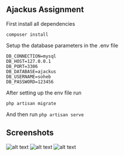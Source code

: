 ## Ajackus Assignment

First install all dependencies
```
composer install
```

Setup the database parameters in the .env file
```
DB_CONNECTION=mysql
DB_HOST=127.0.0.1
DB_PORT=3306
DB_DATABASE=ajackus
DB_USERNAME=soheb
DB_PASSWORD=123456
```

After setting up the env file run
```
php artisan migrate
```



And then run ```php artisan serve``` 

## Screenshots
![alt text](https://user-images.githubusercontent.com/18531328/95212867-c6ecc400-080b-11eb-8606-9dec7a67f37a.PNG)
![alt text](https://user-images.githubusercontent.com/18531328/95212980-ec79cd80-080b-11eb-843b-d52039304e62.PNG)
![alt text](https://user-images.githubusercontent.com/18531328/95213038-fdc2da00-080b-11eb-9023-fcc1be778d8a.PNG)



